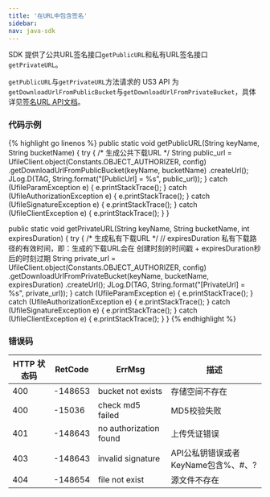 ```yaml
---
title: '在URL中包含签名'
sidebar:
nav: java-sdk
---
```


SDK 提供了公共URL签名接口`getPublicURL`和私有URL签名接口`getPrivateURL`。

`getPublicURL`与`getPrivateURL`方法请求的 US3 API 为 `getDownloadUrlFromPublicBucket`与`getDownloadUrlFromPrivateBucket`，具体详见[签名URL API文档](https://docs.ucloud.cn/ufile/api/authorization-url)。

### 代码示例

<div class="copyable" markdown="1">

{% highlight go linenos %}
public static void getPublicURL(String keyName, String bucketName) {
    try {
        /*
        生成公共下载URL
        */
        String public_url = UfileClient.object(Constants.OBJECT_AUTHORIZER, config)
        .getDownloadUrlFromPublicBucket(keyName, bucketName)
        .createUrl();
        JLog.D(TAG, String.format("[PublicUrl] = %s", public_url));
    } catch (UfileParamException e) {
        e.printStackTrace();
    } catch (UfileAuthorizationException e) {
        e.printStackTrace();
    } catch (UfileSignatureException e) {
        e.printStackTrace();
    } catch (UfileClientException e) {
        e.printStackTrace();
    }
}

public static void getPrivateURL(String keyName, String bucketName, int expiresDuration) {
    try {
        /*
        生成私有下载URL
        */
        //  expiresDuration 私有下载路径的有效时间，即：生成的下载URL会在 创建时刻的时间戳 + expiresDuration秒后的时刻过期
        String private_url = UfileClient.object(Constants.OBJECT_AUTHORIZER, config)
        .getDownloadUrlFromPrivateBucket(keyName, bucketName, expiresDuration)
        .createUrl();
        JLog.D(TAG, String.format("[PrivateUrl] = %s", private_url));
    } catch (UfileParamException e) {
        e.printStackTrace();
    } catch (UfileAuthorizationException e) {
        e.printStackTrace();
    } catch (UfileSignatureException e) {
          e.printStackTrace();
    } catch (UfileClientException e) {
        e.printStackTrace();
    }
}
{% endhighlight %}
</div>

### 错误码

| HTTP 状态码 | RetCode | ErrMsg                 | 描述                                |
| ----------- | ------- | ---------------------- | ----------------------------------- |
| 400         | -148653 | bucket not exists      | 存储空间不存在                      |
| 400         | -15036  | check md5 failed       | MD5校验失败                         |
| 401         | -148643 | no authorization found | 上传凭证错误                        |
| 403         | -148643 | invalid signature      | API公私钥错误或者KeyName包含%、#、? |
| 404         | -148654 | file not exist         | 源文件不存在                        |

